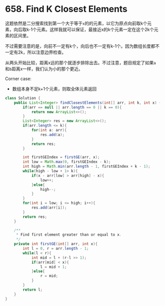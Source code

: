 # 658. Find K Closest Elements

这题依然是二分搜索找到第一个大于等于`x`的的元素，以它为原点向前取k个元素，向后取k-1个元素。这样我就可以保证，最接近x的k个元素一定在这个2k个元素的区间里。

不过需要注意的是，向前不一定有k个，向后也不一定有k-1个。因为数组长度都不一定有2k，所以注意边界检查。

从两头开始比较，距离x远的那个就逐步排除出去。不过注意，题目规定了如果`a`和`b`距离x一样，我们认为小的那个更近。

Corner case:
+ 数组本身不足k+1个元素，则取全体元素返回

```java
class Solution {
    public List<Integer> findClosestElements(int[] arr, int k, int x) {
        if(arr == null || arr.length == 0 || k == 0){
            return new ArrayList<>();
        }
        List<Integer> res = new ArrayList<>();
        if(arr.length <= k){
            for(int a: arr){
                res.add(a);
            }
            return res;
        }

        int firstGEIndex = firstGE(arr, x);
        int low = Math.max(0, firstGEIndex - k);
        int high = Math.min(arr.length - 1, firstGEIndex + k - 1);
        while(high - low + 1> k){
            if(x - arr[low] > arr[high] - x){
                low++;
            }else{
                high--;
            }
        }
        for(int i = low; i <= high; i++){
            res.add(arr[i]);
        }
        return res;
    }

    /**
     * Find first element greater than or equal to x.
     */
    private int firstGE(int[] arr, int x){
        int l = 0, r = arr.length - 1;
        while(l < r){
            int mid = l + (r-l >> 1);
            if(arr[mid] < x){
                l = mid + 1;
            }else{
                r = mid;
            }
        }
        return l;
    }
}
```